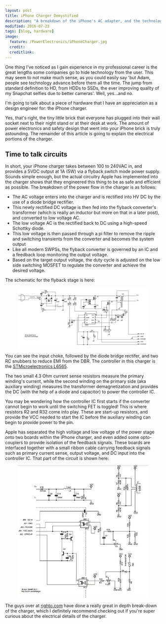 ```yaml
---
layout: post
title: iPhone Charger Demystified
description: "A breakdown of the iPhone's AC adapter, and the technology that goes within"
modified: 2016-07-23
tags: [blog, hardware]
image:
  feature: /PowerElectronics/iPhoneCharger.jpg
  credit: 
  creditlink:
---
```


One thing I've noticed as I gain experience in my professional career is the great lengths  some companies go to hide technology from the user. This may seem to not make much sense, as you could easily say 'but Adam, people see technology advance before them all the time. The jump from standard definition to HD, from HDDs to SSDs, the ever improving quality of my Snapchat selfies due to better cameras'. Well, yes...and no.

I'm going to talk about a piece of hardware that I have an appreciation as a design engineer for: the iPhone charger.

Yes, that's right, the tiny little brick that everyone has plugged into their wall socket next to their night stand or at their desk at work. The amount of power electronics and safety design that went into your iPhone brick is truly astounding. The remainder of this article is going to explain the electrical portions of the charger.

## Time to talk circuits

In short, your iPhone charger takes between 100 to 240VAC in, and provides a 5VDC output at 1A (5W) via a flyback switch mode power supply. Sounds simple enough, but the actual circuitry Apple has implemented into the charger shows that they engineered this thing to be as safe and efficient as possible. The breakdown of the power flow in the charger is as follows:

-	The AC voltage enters into the charger and is rectified into HV DC by the use of a diode bridge rectifier.
-	This newly rectified DC voltage is then fed into the flyback converter's transformer (which is really an inductor but more on that in a later post), and converted to low voltage AC.
-	The low voltage AC is the rectified back to DC using a high-speed Schottky diode.
-	This low voltage is then passed through a pi filter to remove the ripple and switching transients from the converter and becomes the system output
-	Like all modern SWPSs, the flyback converter  is governed by an IC and a feedback loop monitoring the output voltage.
-	Based on the target output voltage, the duty cycle is adjusted on the low side switching MOSFET to regulate the converter and achieve the desired voltage.

The schematic for the flyback stage is here:

<figure>
	<a href="http://adamw88.github.io/images/PowerElectronics/Flyback_Schematic.jpg"><img src="/images/PowerElectronics/Flyback_Schematic.jpg"></a>
</figure>

You can see the input choke, followed by the diode bridge rectifer, and two RC snubbers to reduce EMI from the DBR. The controller in this charger is the <a href ="http://www.st.com/content/ccc/resource/technical/document/datasheet/b9/c5/7a/59/60/8e/42/14/CD00002330.pdf/files/CD00002330.pdf/jcr:content/translations/en.CD00002330.pdf">STMicroelectronics L6565</a>.

The two small 4.3 Ohm current sense resistors measure the primary winding's current, while the second winding on the primary side (aka auxiliary winding) measures the transformer demagnetization and provides the DC (with the help of a diode and capacitor) to power the controller IC.

You may be wondering how the controller IC first starts if the converter cannot begin to work until the switching FET is toggled! This is where resistors R2 and R32 come into play. These are start-up resistors, and provide the VCC needed to start the IC before the auxiliary winding can begin to provide power to the pin. 

Apple has separated the high voltage and low voltage of the power stage onto two boards within the iPhone charger, and even added some opto-couplers to provide isolation of the feedback signals. These boards are interfaced together with a small ribbon cable carrying feedback signals such as primary current sense, output voltage, and DC input into the controller IC. That part of the circuit is shown here:

<figure>
	<a href="http://adamw88.github.io/images/PowerElectronics/Flyback_Schematic2.jpg"><img src="/images/PowerElectronics/Flyback_Schematic2.jpg"></a>
</figure>

The guys over at <a href="http://www.righto.com/2012/05/apple-iphone-charger-teardown-quality.html">righto.com</a> have done a really great in depth break-down of the charger, which I definitely recommend checking out if you're super curious about the electrical details of the charger.